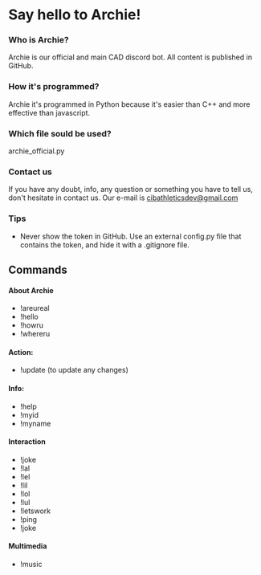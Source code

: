# Say hello to Archie!
### Who is Archie?
Archie is our official and main CAD discord bot. All content is published in GitHub.
### How it's programmed?
Archie it's programmed in Python because it's easier than C++ and more effective than javascript.
### Which file sould be used?
archie_official.py
### Contact us
If you have any doubt, info, any question or something you have to tell us, don't hesitate in contact us. Our e-mail is cibathleticsdev@gmail.com
### Tips
   - Never show the token in GitHub. Use an external config.py file that contains the token, and hide it with a .gitignore file.

## Commands
#### About Archie
   - !areureal
   - !hello
   - !howru
   - !whereru

#### Action:
   - !update (to update any changes)

#### Info:
   - !help
   - !myid
   - !myname

#### Interaction
   - !joke
   - !lal
   - !lel
   - !lil
   - !lol
   - !lul
   - !letswork
   - !ping
   - !joke

#### Multimedia
   - !music
